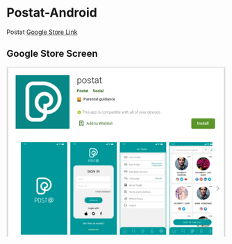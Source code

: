 # Postat-Android
Postat <a href="https://play.google.com/store/apps/details?id=com.aaelsalamony.postt"> Google Store Link </a>

## Google Store Screen
![Screens](https://github.com/BlackGold-1989/Postat-Android/blob/main/screens/Screen%20Shot%202020-10-19%20at%2010.51.36.png)
